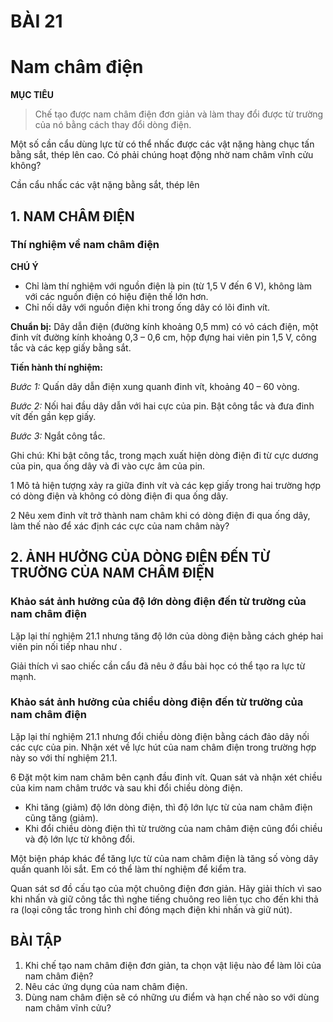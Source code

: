 # BÀI 21

# Nam châm điện

**MỤC TIÊU**
> Chế tạo được nam châm điện đơn giản và làm thay đổi được từ trường của nó bằng cách thay đổi dòng điện.

Một số cần cẩu dùng lực từ có thể nhấc được các vật nặng hàng chục tấn bằng sắt, thép lên cao. Có phải chúng hoạt động nhờ nam châm vĩnh cửu không?

Cần cẩu nhấc các vật nặng bằng sắt, thép lên

## 1. NAM CHÂM ĐIỆN

### Thí nghiệm về nam châm điện

**CHÚ Ý**
- Chỉ làm thí nghiệm với nguồn điện là pin (từ 1,5 V đến 6 V), không làm với các nguồn điện có hiệu điện thế lớn hơn.
- Chỉ nối dây với nguồn điện khi trong ống dây có lõi đinh vít.

**Chuẩn bị:** Dây dẫn điện (đường kính khoảng 0,5 mm) có vỏ cách điện, một đinh vít đường kính khoảng 0,3 – 0,6 cm, hộp đựng hai viên pin 1,5 V, công tắc và các kẹp giấy bằng sắt.

**Tiến hành thí nghiệm:**

*Bước 1:* Quấn dây dẫn điện xung quanh đinh vít, khoảng 40 – 60 vòng.

*Bước 2:* Nối hai đầu dây dẫn với hai cực của pin. Bật công tắc và đưa đinh vít đến gần kẹp giấy.

*Bước 3:* Ngắt công tắc.

Ghi chú: Khi bật công tắc, trong mạch xuất hiện dòng điện đi từ cực dương của pin, qua ống dây và đi vào cực âm của pin.

1 Mô tả hiện tượng xảy ra giữa đinh vít và các kẹp giấy trong hai trường hợp có dòng điện và không có dòng điện đi qua ống dây.

2 Nêu xem đinh vít trở thành nam châm khi có dòng điện đi qua ống dây, làm thế nào để xác định các cực của nam châm này?

## 2. ẢNH HƯỞNG CỦA DÒNG ĐIỆN ĐẾN TỪ TRƯỜNG CỦA NAM CHÂM ĐIỆN

### Khảo sát ảnh hưởng của độ lớn dòng điện đến từ trường của nam châm điện

Lặp lại thí nghiệm 21.1 nhưng tăng độ lớn của dòng điện bằng cách ghép hai viên pin nối tiếp nhau như .

Giải thích vì sao chiếc cần cẩu đã nêu ở đầu bài học có thể tạo ra lực từ mạnh.

### Khảo sát ảnh hưởng của chiều dòng điện đến từ trường của nam châm điện

Lặp lại thí nghiệm 21.1 nhưng đổi chiều dòng điện bằng cách đảo dây nối các cực của pin. Nhận xét về lực hút của nam châm điện trong trường hợp này so với thí nghiệm 21.1.

6 Đặt một kim nam châm bên cạnh đầu đinh vít. Quan sát và nhận xét chiều của kim nam châm trước và sau khi đổi chiều dòng điện.

- Khi tăng (giảm) độ lớn dòng điện, thì độ lớn lực từ của nam châm điện cũng tăng (giảm).
- Khi đổi chiều dòng điện thì từ trường của nam châm điện cũng đổi chiều và độ lớn lực từ không đổi.

Một biện pháp khác để tăng lực từ của nam châm điện là tăng số vòng dây quấn quanh lõi sắt. Em có thể làm thí nghiệm để kiểm tra.

Quan sát sơ đồ cấu tạo của một chuông điện đơn giản. Hãy giải thích vì sao khi nhấn và giữ công tắc thì nghe tiếng chuông reo liên tục cho đến khi thả ra (loại công tắc trong hình chỉ đóng mạch điện khi nhấn và giữ nút).

## BÀI TẬP

1. Khi chế tạo nam châm điện đơn giản, ta chọn vật liệu nào để làm lõi của nam châm điện?
2. Nêu các ứng dụng của nam châm điện.
3. Dùng nam châm điện sẽ có những ưu điểm và hạn chế nào so với dùng nam châm vĩnh cửu?
